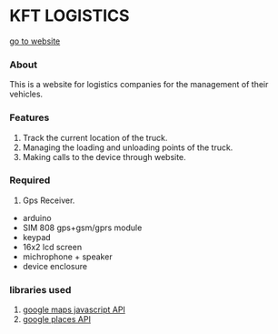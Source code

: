 # KFT LOGISTICS
[go to website](http://www.kft.cu.cc)

### About
This is a website for logistics companies for the management of their vehicles.

### Features
1. Track the current location of the truck.
2. Managing the loading and unloading points of the truck.
3. Making calls to the device through website.


### Required
1. Gps Receiver.
  * arduino
  * SIM 808 gps+gsm/gprs module
  * keypad
  * 16x2 lcd screen
  * michrophone + speaker
  * device enclosure
  
### libraries used
1. [google maps javascript API](https://developers.google.com/maps/documentation/javascript/)
2. [google places API](https://developers.google.com/places/)





